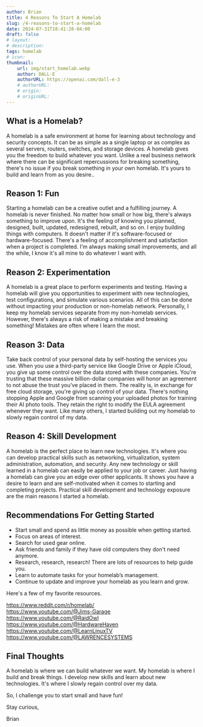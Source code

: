 ```yaml
---
author: Brian
title: 4 Reasons To Start A Homelab
slug: /4-reasons-to-start-a-homelab
date: 2024-07-31T18:41:28-04:00
draft: false
# layout: 
# description: 
tags: homelab
# icon: 
thumbnail: 
    url: img/start_homelab.webp
    author: DALL-E
    authorURL: https://openai.com/dall-e-3
    # authorURL: 
    # origin: 
    # originURL: 
---
```

## What is a Homelab?

A homelab is a safe environment at home for learning about technology and security concepts. It can be as simple as a single laptop or as complex as several servers, routers, switches, and storage devices. A homelab gives you the freedom to build whatever you want. Unlike a real business network where there can be significant repercussions for breaking something, there's no issue if you break something in your own homelab. It's yours to build and learn from as you desire..
## Reason 1: Fun

Starting a homelab can be a creative outlet and a fulfilling journey. A homelab is never finished. No matter how small or how big, there's always something to improve upon. It's the feeling of knowing you planned, designed, built, updated, redesigned, rebuilt, and so on. I enjoy building things with computers. It doesn't matter if it's software-focused or hardware-focused. There's a feeling of accomplishment and satisfaction when a project is completed. I'm always making small improvements, and all the while, I know it's all mine to do whatever I want with.
## Reason 2: Experimentation

A homelab is a great place to perform experiments and testing. Having a homelab will give you opportunities to experiment with new technologies, test configurations, and simulate various scenarios. All of this can be done without impacting your production or non-homelab network. Personally, I keep my homelab services separate from my non-homelab services. However, there's always a risk of making a mistake and breaking something! Mistakes are often where I learn the most.

## Reason 3: Data

Take back control of your personal data by self-hosting the services you use. When you use a third-party service like Google Drive or Apple iCloud, you give up some control over the data stored with these companies. You're trusting that these massive billion-dollar companies will honor an agreement to not abuse the trust you've placed in them. The reality is, in exchange for free cloud storage, you're giving up control of your data. There's nothing stopping Apple and Google from scanning your uploaded photos for training their AI photo tools. They retain the right to modify the EULA agreement whenever they want. Like many others, I started building out my homelab to slowly regain control of my data.

## Reason 4: Skill Development

A homelab is the perfect place to learn new technologies. It's where you can develop practical skills such as networking, virtualization, system administration, automation, and security. Any new technology or skill learned in a homelab can easily be applied to your job or career. Just having a homelab can give you an edge over other applicants. It shows you have a desire to learn and are self-motivated when it comes to starting and completing projects. Practical skill development and technology exposure are the main reasons I started a homelab.

## Recommendations For Getting Started

- Start small and spend as little money as possible when getting started.
- Focus on areas of interest.
- Search for used gear online.
- Ask friends and family if they have old computers they don't need anymore.
- Research, research, research! There are lots of resources to help guide you. 
- Learn to automate tasks for your homelab’s management.
- Continue to update and improve your homelab as you learn and grow.

Here's a few of my favorite resources.

https://www.reddit.com/r/homelab/  
https://www.youtube.com/@Jims-Garage  
https://www.youtube.com/@RaidOwl  
https://www.youtube.com/@HardwareHaven  
https://www.youtube.com/@LearnLinuxTV  
https://www.youtube.com/@LAWRENCESYSTEMS

## Final Thoughts

A homelab is where we can build whatever we want. My homelab is where I build and break things. I develop new skills and learn about new technologies. It's where I slowly regain control over my data.

So, I challenge you to start small and have fun!

Stay curious,

Brian